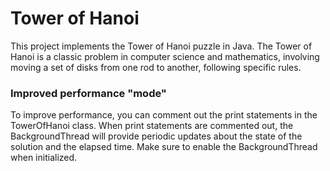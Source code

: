 # Tower of Hanoi
This project implements the Tower of Hanoi puzzle in Java. The Tower of Hanoi is a classic problem in computer science and mathematics, involving moving a set of disks from one rod to another, following specific rules.

### Improved performance "mode"
To improve performance, you can comment out the print statements in the TowerOfHanoi class. When print statements are commented out, the BackgroundThread will provide periodic updates about the state of the solution and the elapsed time. Make sure to enable the BackgroundThread when initialized.
